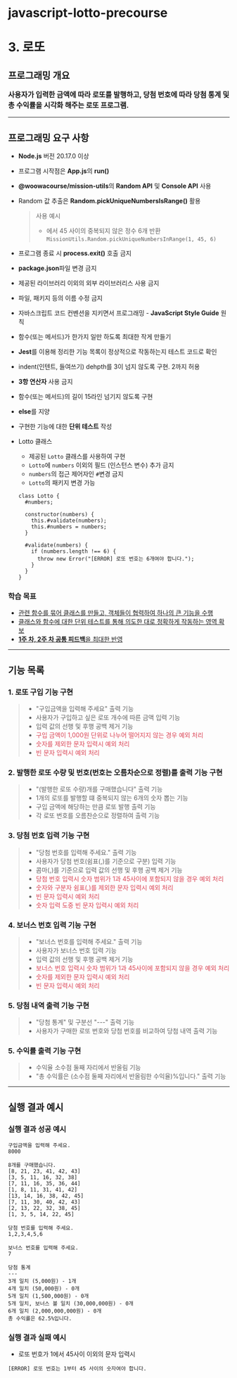 # javascript-lotto-precourse

# 3. 로또

## 프로그래밍 개요

<p style="font-weight:bold; font-size:16px">사용자가 입력한 금액에 따라 로또를 발행하고, 당첨 번호에 따라 당첨 통계 및 총 수익률을 시각화 해주는 로또 프로그램.</p>

---

## 프로그래밍 요구 사항

- **Node.js** 버전 20.17.0 이상
- 프로그램 시작점은 **App.js**의 **run()**
- **@woowacourse/mission-utils**의 **Random API** 및 **Console API** 사용
- Random 값 추출은 **Random.pickUniqueNumbersIsRange()** 활용

  > 사용 예시
  >
  > - 에서 45 사이의 중복되지 않은 정수 6개 반환
  >   `MissionUtils.Random.pickUniqueNumbersInRange(1, 45, 6)`</br>

- 프로그램 종료 시 **process.exit()** 호출 금지
- **package.json**파일 변경 금지
- 제공된 라이브러리 이외의 외부 라이브러리스 사용 금지
- 파일, 패키지 등의 이름 수정 금지
- 자바스크립트 코드 컨벤션을 지키면서 프로그래밍 - **JavaScript Style Guide** 원칙
- 함수(또는 메서드)가 한가지 일만 하도록 최대한 작게 만들기
- **Jest**를 이용해 정리한 기능 목록이 정상적으로 작동하는지 테스트 코드로 확인
- indent(인텐트, 들여쓰기) dehpth를 3이 넘지 않도록 구현. 2까지 허용
- **3항 연산자** 사용 금지
- 함수(또는 메서드)의 길이 15라인 넘기지 않도록 구현
- **else**를 지양
- 구현한 기능에 대한 **단위 테스트** 작성
- Lotto 클래스

  - 제공된 `Lotto` 클래스를 사용하여 구현
  - `Lotto`에 `numbers` 이외의 필드 (인스턴스 변수) 추가 금지
  - `numbers`의 접근 제어자인 `#`변경 금지
  - `Lotto`의 패키지 변경 가능

  ```
  class Lotto {
    #numbers;

    constructor(numbers) {
      this.#validate(numbers);
      this.#numbers = numbers;
    }

    #validate(numbers) {
      if (numbers.length !== 6) {
        throw new Error("[ERROR] 로또 번호는 6개여야 합니다.");
      }
    }
  }
  ```

### 학습 목표

- <u>관련 함수를 묶어 클래스를 만들고, 객체들이 협력하여 하나의 큰 기능을 수행</u>
- <u>클래스와 함수에 대한 단위 테스트를 통해 의도한 대로 정확하게 작동하는 영역 확보</u>
- <u>**1주 차, 2주 차 공통 피드백**을 최대한 반영</u>

---

## 기능 목록

### 1. 로또 구입 기능 구현

> - "구입금액을 입력해 주세요" 출력 기능
> - 사용자가 구입하고 싶은 로또 개수에 따른 금액 입력 기능
> - 입력 값의 선행 및 후행 공백 제거 기능
> - <span style="color:#DB4455">구입 금액이 1,000원 단위로 나누어 떨어지지 않는 경우 예외 처리</span>
> - <span style="color:#DB4455">숫자를 제외한 문자 입력시 예외 처리</span>
> - <span style="color:#DB4455">빈 문자 입력시 예외 처리</span>

### 2. 발행한 로또 수량 및 번호(번호는 오름차순으로 정렬)를 출력 기능 구현

> - "(발행한 로또 수량)개를 구매했습니다" 출력 기능
> - 1개의 로또를 발행할 떄 중복되지 않는 6개의 숫자 뽑는 기능
> - 구입 금액에 해당하는 만큼 로또 발행 출력 기능
> - 각 로또 번호를 오름찬순으로 정렬하여 출력 기능

### 3. 당첨 번호 입력 기능 구현

> - "당첨 번호를 입력해 주세요." 출력 기능
> - 사용자가 당첨 번호(쉼표(,)를 기준으로 구분) 입력 기능
> - 콤마(,)를 기준으로 입력 값의 선행 및 후행 공백 제거 기능
> - <span style="color:#DB4455">당첨 번호 입력시 숫자 범위가 1과 45사이에 포함되지 않을 경우 예외 처리</span>
> - <span style="color:#DB4455">숫자와 구분자 쉼표(,)를 제외한 문자 입력시 예외 처리</span>
> - <span style="color:#DB4455">빈 문자 입력시 예외 처리</span>
> - <span style="color:#DB4455">숫자 입력 도중 빈 문자 입력시 예외 처리</span>

### 4. 보너스 번호 입력 기능 구현

> - "보너스 번호를 입력해 주세요." 출력 기능
> - 사용자가 보너스 번호 입력 기능
> - 입력 값의 선행 및 후행 공백 제거 기능
> - <span style="color:#DB4455">보너스 번호 입력시 숫자 범위가 1과 45사이에 포함되지 않을 경우 예외 처리</span>
> - <span style="color:#DB4455">숫자를 제외한 문자 입력시 예외 처리</span>
> - <span style="color:#DB4455">빈 문자 입력시 예외 처리</span>

### 5. 당첨 내역 출력 기능 구현

> - "당첨 통계" 및 구분선 "---" 출력 기능
> - 사용자가 구매한 로또 번호와 당첨 번호를 비교하여 당첨 내역 출력 기능

### 5. 수익률 출력 기능 구현

> - 수익율 소수점 둘째 자리에서 반올림 기능
> - "총 수익률은 (소수점 둘째 자리에서 반올림한 수익율)%입니다." 출력 기능

---

## 실행 결과 예시

### 실행 결과 성공 예시

```
구입금액을 입력해 주세요.
8000

8개를 구매했습니다.
[8, 21, 23, 41, 42, 43]
[3, 5, 11, 16, 32, 38]
[7, 11, 16, 35, 36, 44]
[1, 8, 11, 31, 41, 42]
[13, 14, 16, 38, 42, 45]
[7, 11, 30, 40, 42, 43]
[2, 13, 22, 32, 38, 45]
[1, 3, 5, 14, 22, 45]

당첨 번호를 입력해 주세요.
1,2,3,4,5,6

보너스 번호를 입력해 주세요.
7

당첨 통계
---
3개 일치 (5,000원) - 1개
4개 일치 (50,000원) - 0개
5개 일치 (1,500,000원) - 0개
5개 일치, 보너스 볼 일치 (30,000,000원) - 0개
6개 일치 (2,000,000,000원) - 0개
총 수익률은 62.5%입니다.
```

### 실행 결과 실패 예시

- 로또 번호가 1에서 45사이 이외의 문자 입력시

```
[ERROR] 로또 번호는 1부터 45 사이의 숫자여야 합니다.
```
